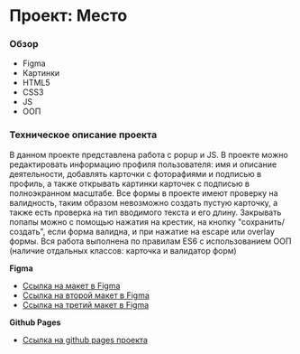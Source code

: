 # Проект: Место

### Обзор

* Figma
* Картинки
* HTML5
* CSS3
* JS
* ООП

### Техническое описание проекта
В данном проекте представлена работа с popup и JS. В проекте можно редактировать информацию профиля пользователя: имя и описание деятельности, добавлять карточки с фоторафиями и подписью в профиль, а также открывать картинки карточек с подписью в полноэкранном масштабе. Все формы в проекте имеют проверку на валидность, таким образом невозможно создать пустую карточку, а также есть проверка на тип вводимого текста и его длину. Закрывать попапы можно с помощью нажатия на крестик, на кнопку "сохранить/создать", если форма валидна, и при нажатие на escape или overlay формы. Вся работа выполнена по правилам ES6 с использованием ООП (наличие отдальных классов: карточка и валидатор форм)

**Figma**

* [Ссылка на макет в Figma](https://www.figma.com/file/2cn9N9jSkmxD84oJik7xL7/JavaScript.-Sprint-4?node-id=0%3A1)
* [Ссылка на второй макет в Figma](https://www.figma.com/file/bjyvbKKJN2naO0ucURl2Z0/JavaScript.-Sprint-5?node-id=0%3A1)
* [Ссылка на третий макет в Figma](https://www.figma.com/file/kRVLKwYG3d1HGLvh7JFWRT/JavaScript.-Sprint-6?type=design&node-id=1124-73&mode=design&t=ue867aLu2dlZXgEH-0)

**Github Pages**

* [Ссылка на github pages проекта](https://ras-svet.github.io/mesto/)
